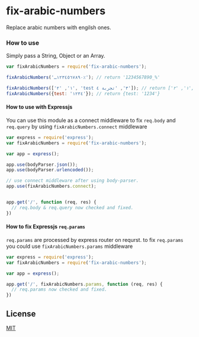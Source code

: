 # fix-arabic-numbers
Replace arabic numbers with engilsh ones.




### How to use

Simply pass a String, Object or an Array.


```js
var fixArabicNumbers = require('fix-arabic-numbers');

fixArabicNumbers('١٢٣٤٥٦٧٨٩٠ـ٪'); // return '1234567890_%'

fixArabicNumbers(['١', '٢', 'test ٣', 'تجربة ٤']); // return ['١', '٢', 'test ٣', 'تجربة ٤']
fixArabicNumbers({test: '١٢٣٤'}); // return {test: '1234'}
```




#### How to use with Expressjs

You can use this module as a connect middleware to fix `req.body` and `req.query` by using `fixArabicNumbers.connect` middleware


```js
var express = require('express');
var fixArabicNumbers = require('fix-arabic-numbers');

var app = express();

app.use(bodyParser.json());
app.use(bodyParser.urlencoded());

// use connect middleware after using body-parser.
app.use(fixArabicNumbers.connect);


app.get('/', function (req, res) {
  // req.body & req.query now checked and fixed.
})

```




#### How to fix Expressjs `req.params`

`req.params` are processed by express router on requrst. to fix `req.params` you could use `fixArabicNumbers.params` middleware


```js
var express = require('express');
var fixArabicNumbers = require('fix-arabic-numbers');

var app = express();

app.get('/', fixArabicNumbers.params, function (req, res) {
  // req.params now checked and fixed.
})

```





## License

[MIT](LICENSE)
